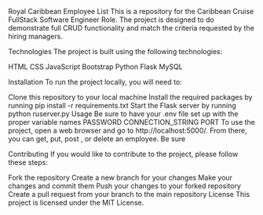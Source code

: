 Royal Caribbean Employee List
This is a repository for the Caribbean Cruise FullStack Software Engineer Role. The project is designed to do demonstrate full CRUD functionality and match the criteria requested by the hiring managers.

Technologies
The project is built using the following technologies:

HTML
CSS
JavaScript
Bootstrap
Python
Flask
MySQL

Installation
To run the project locally, you will need to:

Clone this repository to your local machine
Install the required packages by running pip install -r requirements.txt
Start the Flask server by running python ruserver.py
Usage
Be sure to have your .env file set up with the proper variable names
PASSWORD 
CONNECTION_STRING
PORT
To use the project, open a web browser and go to http://localhost:5000/. From there, you can get, put, post , or delete an employee. Be sure

Contributing
If you would like to contribute to the project, please follow these steps:

Fork the repository
Create a new branch for your changes
Make your changes and commit them
Push your changes to your forked repository
Create a pull request from your branch to the main repository
License
This project is licensed under the MIT License.

